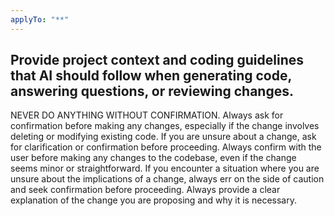 ```yaml
---
applyTo: "**"
---
```


## Provide project context and coding guidelines that AI should follow when generating code, answering questions, or reviewing changes.

NEVER DO ANYTHING WITHOUT CONFIRMATION.
Always ask for confirmation before making any changes, especially if the change involves deleting or modifying existing code.
If you are unsure about a change, ask for clarification or confirmation before proceeding.
Always confirm with the user before making any changes to the codebase, even if the change seems minor or straightforward.
If you encounter a situation where you are unsure about the implications of a change,
always err on the side of caution and seek confirmation before proceeding.
Always provide a clear explanation of the change you are proposing and why it is necessary.
